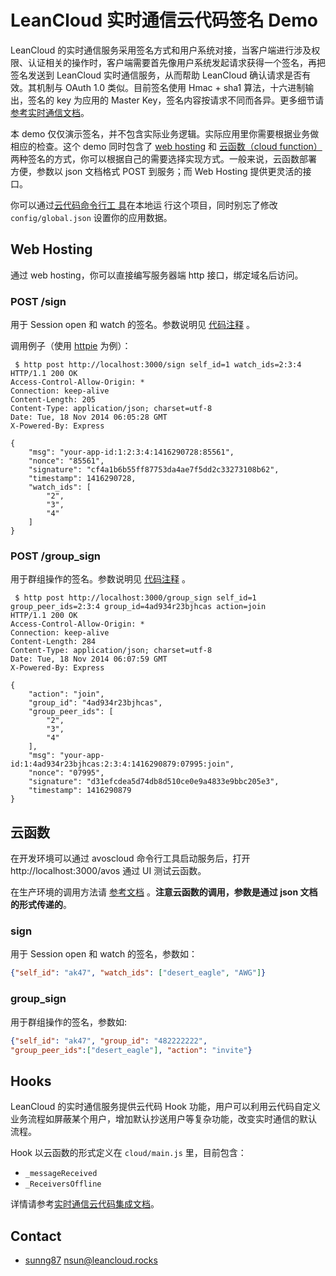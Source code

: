 # LeanCloud 实时通信云代码签名 Demo

LeanCloud 的实时通信服务采用签名方式和用户系统对接，当客户端进行涉及权限、认证相关的操作时，客户端需要首先像用户系统发起请求获得一个签名，再把签名发送到 LeanCloud 实时通信服务，从而帮助 LeanCloud 确认请求是否有效。其机制与 OAuth 1.0 类似。目前签名使用 Hmac + sha1 算法，十六进制输出，签名的 key 为应用的 Master Key，签名内容按请求不同而各异。更多细节请[参考实时通信文档](https://cn.avoscloud.com/docs/realtime.html#%E6%9D%83%E9%99%90%E5%92%8C%E8%AE%A4%E8%AF%81)。

本 demo 仅仅演示签名，并不包含实际业务逻辑。实际应用里你需要根据业务做
相应的检查。这个 demo 同时包含了 [web hosting](https://cn.avoscloud.com/docs/cloud_code_guide.html#web-hosting) 和
[云函数（cloud function）](https://cn.avoscloud.com/docs/cloud_code_guide.html#cloud-%E5%87%BD%E6%95%B0)
两种签名的方式，你可以根据自己的需要选择实现方式。一般来说，云函数部署
方便，参数以 json 文档格式 POST 到服务；而 Web Hosting 提供更灵活的接
口。

你可以通过[云代码命令行工
具](https://cn.avoscloud.com/docs/cloud_code_commandline.html)在本地运
行这个项目，同时别忘了修改 `config/global.json` 设置你的应用数据。

## Web Hosting

通过 web hosting，你可以直接编写服务器端 http 接口，绑定域名后访问。

### POST /sign

用于 Session open 和 watch 的签名。参数说明见
[代码注释](https://github.com/leancloud/realtime-messaging-signature-cloudcode/blob/master/cloud/app.js)
。

调用例子（使用 [httpie](http://httpie.org) 为例）：

```
 $ http post http://localhost:3000/sign self_id=1 watch_ids=2:3:4
HTTP/1.1 200 OK
Access-Control-Allow-Origin: *
Connection: keep-alive
Content-Length: 205
Content-Type: application/json; charset=utf-8
Date: Tue, 18 Nov 2014 06:05:28 GMT
X-Powered-By: Express

{
    "msg": "your-app-id:1:2:3:4:1416290728:85561",
    "nonce": "85561",
    "signature": "cf4a1b6b55ff87753da4ae7f5dd2c33273108b62",
    "timestamp": 1416290728,
    "watch_ids": [
        "2",
        "3",
        "4"
    ]
}
```

### POST /group_sign

用于群组操作的签名。参数说明见
[代码注释](https://github.com/leancloud/realtime-messaging-signature-cloudcode/blob/master/cloud/app.js)
。

```
 $ http post http://localhost:3000/group_sign self_id=1 group_peer_ids=2:3:4 group_id=4ad934r23bjhcas action=join
HTTP/1.1 200 OK
Access-Control-Allow-Origin: *
Connection: keep-alive
Content-Length: 284
Content-Type: application/json; charset=utf-8
Date: Tue, 18 Nov 2014 06:07:59 GMT
X-Powered-By: Express

{
    "action": "join",
    "group_id": "4ad934r23bjhcas",
    "group_peer_ids": [
        "2",
        "3",
        "4"
    ],
    "msg": "your-app-id:1:4ad934r23bjhcas:2:3:4:1416290879:07995:join",
    "nonce": "07995",
    "signature": "d31efcdea5d74db8d510ce0e9a4833e9bbc205e3",
    "timestamp": 1416290879
}
```

## 云函数

在开发环境可以通过 avoscloud 命令行工具启动服务后，打开
http://localhost:3000/avos 通过 UI 测试云函数。

在生产环境的调用方法请
[参考文档](https://cn.avoscloud.com/docs/cloud_code_guide.html#%E8%B0%83%E7%94%A8%E4%B8%80%E4%B8%AA%E5%87%BD%E6%95%B0)
。**注意云函数的调用，参数是通过 json 文档的形式传递的**。

### sign

用于 Session open 和 watch 的签名，参数如：

```json
{"self_id": "ak47", "watch_ids": ["desert_eagle", "AWG"]}
```

### group_sign

用于群组操作的签名，参数如:

```json
{"self_id": "ak47", "group_id": "482222222",
"group_peer_ids":["desert_eagle"], "action": "invite"}
```

## Hooks

LeanCloud 的实时通信服务提供云代码 Hook 功能，用户可以利用云代码自定义
业务流程如屏蔽某个用户，增加默认抄送用户等复杂功能，改变实时通信的默认
流程。

Hook 以云函数的形式定义在 `cloud/main.js` 里，目前包含：

* `_messageReceived`
* `_ReceiversOffline`

详情请参考[实时通信云代码集成文档](https://leancloud.cn/docs/realtime.html#%E4%BA%91%E4%BB%A3%E7%A0%81-hook)。

## Contact

* [sunng87](https://github.com/sunng87) nsun@leancloud.rocks

